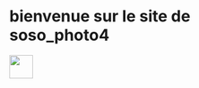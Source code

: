 <head>
    <meta charset="UTF-8">
    <meta name="viewport" content="width=device-width, initial-scale=1.0">
    <title>site-sosophoto4</title>
</head>
<body>
  <h1>bienvenue sur le site de soso_photo4</h1>
  <img src="https://media.auchan.fr/84d73ccf-c262-41be-a7c3-c007235a2574_1200x1200/B2CD/ height="42px" height=42px">
    
</body>
</html>

